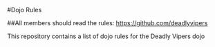 #Dojo Rules

##All members should read the rules:
https://github.com/deadlyvipers

This repository contains a list of dojo rules for the Deadly Vipers dojo

